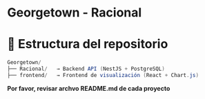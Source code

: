 # Georgetown - Racional


# 📁 Estructura del repositorio


```java
Georgetown/
├── Racional/   → Backend API (NestJS + PostgreSQL)
├── frontend/   → Frontend de visualización (React + Chart.js)
```

**Por favor, revisar archvo README.md de cada proyecto**
